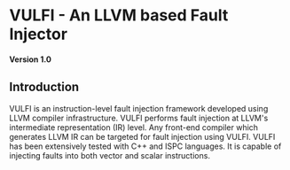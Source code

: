 VULFI - An LLVM based Fault Injector
=====================================

#### Version 1.0

## Introduction
VULFI is an instruction-level fault injection framework developed using LLVM compiler infrastructure. 
VULFI performs fault injection at LLVM's intermediate representation (IR) level. Any front-end compiler 
which generates LLVM IR can be targeted for fault injection using VULFI. VULFI has been extensively 
tested with C++ and ISPC languages. It is capable of injecting faults into both vector and scalar 
instructions. 
